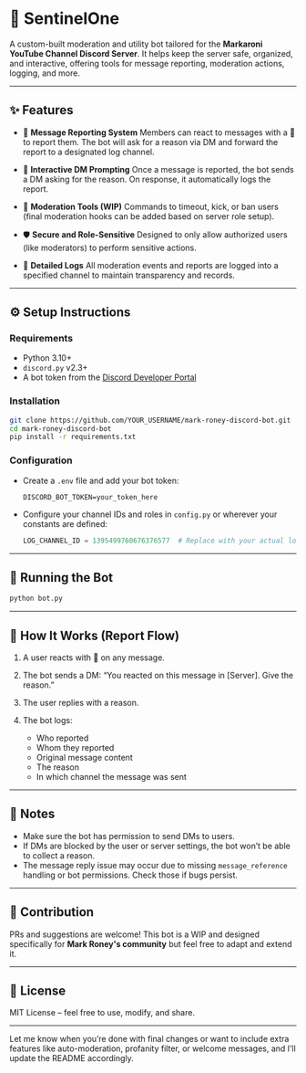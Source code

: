 # 🤖 SentinelOne

A custom-built moderation and utility bot tailored for the **Markaroni YouTube Channel Discord Server**. It helps keep the server safe, organized, and interactive, offering tools for message reporting, moderation actions, logging, and more.

---

## ✨ Features

* 🔨 **Message Reporting System**
  Members can react to messages with a 🚨 to report them. The bot will ask for a reason via DM and forward the report to a designated log channel.

* 📩 **Interactive DM Prompting**
  Once a message is reported, the bot sends a DM asking for the reason. On response, it automatically logs the report.

* 🧹 **Moderation Tools (WIP)**
  Commands to timeout, kick, or ban users (final moderation hooks can be added based on server role setup).

* 🛡️ **Secure and Role-Sensitive**
  Designed to only allow authorized users (like moderators) to perform sensitive actions.

* 🧾 **Detailed Logs**
  All moderation events and reports are logged into a specified channel to maintain transparency and records.

---

## ⚙️ Setup Instructions

### Requirements

* Python 3.10+
* `discord.py` v2.3+
* A bot token from the [Discord Developer Portal](https://discord.com/developers/applications)

### Installation

```bash
git clone https://github.com/YOUR_USERNAME/mark-roney-discord-bot.git
cd mark-roney-discord-bot
pip install -r requirements.txt
```

### Configuration

* Create a `.env` file and add your bot token:

  ```env
  DISCORD_BOT_TOKEN=your_token_here
  ```
* Configure your channel IDs and roles in `config.py` or wherever your constants are defined:

  ```python
  LOG_CHANNEL_ID = 1395499760676376577  # Replace with your actual log channel ID
  ```

---

## 🚀 Running the Bot

```bash
python bot.py
```

---

## 🧠 How It Works (Report Flow)

1. A user reacts with 🚨 on any message.
2. The bot sends a DM: “You reacted on this message in \[Server]. Give the reason.”
3. The user replies with a reason.
4. The bot logs:

   * Who reported
   * Whom they reported
   * Original message content
   * The reason
   * In which channel the message was sent

---

## 📌 Notes

* Make sure the bot has permission to send DMs to users.
* If DMs are blocked by the user or server settings, the bot won’t be able to collect a reason.
* The message reply issue may occur due to missing `message_reference` handling or bot permissions. Check those if bugs persist.

---

## 💬 Contribution

PRs and suggestions are welcome! This bot is a WIP and designed specifically for **Mark Roney's community** but feel free to adapt and extend it.

---

## 📄 License

MIT License – feel free to use, modify, and share.

---

Let me know when you’re done with final changes or want to include extra features like auto-moderation, profanity filter, or welcome messages, and I’ll update the README accordingly.
